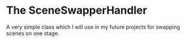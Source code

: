 # The SceneSwapperHandler

A very simple class which I will use in my future projects
for swapping scenes on one stage.
